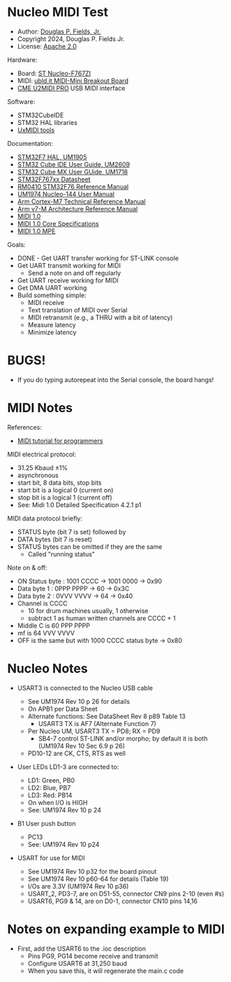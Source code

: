 # Nucleo MIDI Test

* Author: [Douglas P. Fields, Jr.](mailto:symbolics@lisp.engineer)
* Copyright 2024, Douglas P. Fields Jr.
* License: [Apache 2.0](https://www.apache.org/licenses/LICENSE-2.0.txt)

Hardware:
* Board: [ST Nucleo-F767ZI](https://www.st.com/en/evaluation-tools/nucleo-f767zi.html)
* MIDI: [ubld.it MIDI-Mini Breakout Board](https://ubld.it/midi-mini)
* [CME U2MIDI PRO](https://www.cme-pro.com/u2midi-pro-usb-to-midi-cable/)
  USB MIDI interface

Software:
* STM32CubeIDE
* STM32 HAL libraries
* [UxMIDI tools](https://www.cme-pro.com/start-guide-for-uxmidi-tools-software-by-cme/)

Documentation:
* [STM32F7 HAL, UM1905](https://www.st.com/resource/en/user_manual/um1905-description-of-stm32f7-hal-and-lowlayer-drivers-stmicroelectronics.pdf)
* [STM32 Cube IDE User Guide, UM2609](https://www.st.com/resource/en/user_manual/um2609-stm32cubeide-user-guide-stmicroelectronics.pdf)
* [STM32 Cube MX User GUide, UM1718](https://www.st.com/resource/en/user_manual/um1718-stm32cubemx-for-stm32-configuration-and-initialization-c-code-generation-stmicroelectronics.pdf)
* [STM32F767xx Datasheet](https://www.st.com/resource/en/datasheet/stm32f765bi.pdf)
* [RM0410 STM32F76 Reference Manual](https://www.st.com/resource/en/reference_manual/rm0410-stm32f76xxx-and-stm32f77xxx-advanced-armbased-32bit-mcus-stmicroelectronics.pdf)
* [UM1974 Nucleo-144 User Manual](https://www.st.com/resource/en/user_manual/um1974-stm32-nucleo144-boards-mb1137-stmicroelectronics.pdf)
* [Arm Cortex-M7 Technical Reference Manual](https://developer.arm.com/documentation/ddi0489/latest/)
* [Arm v7-M Architecture Reference Manual](https://developer.arm.com/documentation/ddi0403/latest/)
* [MIDI 1.0](https://midi.org/midi-1-0)
* [MIDI 1.0 Core Specifications](https://midi.org/midi-1-0-core-specifications)
* [MIDI 1.0 MPE](https://midi.org/midi-1-0-detailed-specification)

Goals:
* DONE - Get UART transfer working for ST-LINK console
* Get UART transmit working for MIDI
  * Send a note on and off regularly
* Get UART receive working for MIDI
* Get DMA UART working
* Build something simple:
  * MIDI receive
  * Text translation of MIDI over Serial
  * MIDI retransmit (e.g., a THRU with a bit of latency)
  * Measure latency
  * Minimize latency

# BUGS!

* If you do typing autorepeat into the Serial console, the board hangs!
  
# MIDI Notes

References:
* [MIDI tutorial for programmers](https://www.cs.cmu.edu/~music/cmsip/readings/MIDI%20tutorial%20for%20programmers.html)

MIDI electrical protocol:
* 31.25 Kbaud ±1%
* asynchronous
* start bit, 8 data bits, stop bits
* start bit is a logical 0 (current on)
* stop bit is a logical 1 (current off)
* See: Midi 1.0 Detailed Specification 4.2.1 p1

MIDI data protocol briefly:
  * STATUS byte (bit 7 is set) followed by
  * DATA bytes (bit 7 is reset)
  * STATUS bytes can be omitted if they are the same
    * Called "running status"

Note on & off:
* ON Status byte : 1001 CCCC -> 1001 0000 -> 0x90
* Data byte 1    : 0PPP PPPP ->        60 -> 0x3C
* Data byte 2    : 0VVV VVVV ->        64 -> 0x40
* Channel is CCCC 
  * 10 for drum machines usually, 1 otherwise
  * subtract 1 as human written channels are CCCC + 1
* Middle C is 60 PPP PPPP
* mf is 64 VVV VVVV
* OFF is the same but with 1000 CCCC status byte -> 0x80

# Nucleo Notes

* USART3 is connected to the Nucleo USB cable
  * See UM1974 Rev 10 p 26 for details
  * On APB1 per Data Sheet
  * Alternate functions: See DataSheet Rev 8 p89 Table 13
    * USART3 TX is AF7 (Alternate Function 7)
  * Per Nucleo UM, USART3 TX = PD8; RX = PD9
    * SB4-7 control ST-LINK and/or morpho; by default it is both (UM1974 Rev 10 Sec 6.9 p 26)
  * PD10-12 are CK, CTS, RTS as well

* User LEDs LD1-3 are connected to: 
  * LD1: Green, PB0
  * LD2: Blue, PB7
  * LD3: Red: PB14
  * On when I/O is HIGH
  * See: UM1974 Rev 10 p 24
  
* B1 User push button
  * PC13
  * See: UM1974 Rev 10 p24
  
* USART for use for MIDI
  * See UM1974 Rev 10 p32 for the board pinout
  * See UM1974 Rev 10 p60-64 for details (Table 19)
  * I/Os are 3.3V (UM1974 Rev 10 p36)
  * USART_2, PD3-7, are on D51-55, connector CN9 pins 2-10 (even #s)
  * USART6, PG9 & 14, are on D0-1, connector CN10 pins 14,16
  

# Notes on expanding example to MIDI

* First, add the USART6 to the .ioc description
  * Pins PG9, PG14 become receive and transmit
  * Configure USART6 at 31,250 baud
  * When you save this, it will regenerate the main.c code
  